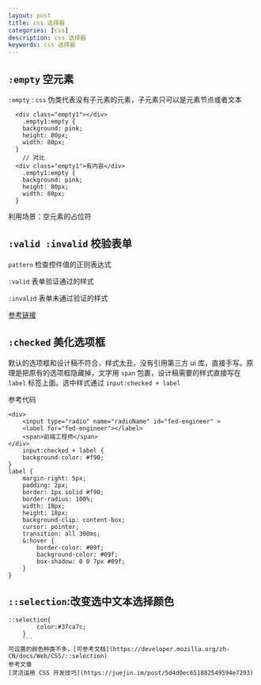 ```yaml
---
layout: post
title: css 选择器
categories: [css]
description: css 选择器
keywords: css 选择器
---
```


## `:empty` 空元素

`:empty` : `css` 伪类代表没有子元素的元素，子元素只可以是元素节点或者文本

```
  <div class="empty1"></div>
	.empty1:empty {
    background: pink;
    height: 80px;
    width: 80px;
  }
	// 对比
  <div class="empty1">有内容</div>
	.empty1:empty {
    background: pink;
    height: 80px;
    width: 80px;
  }
```

利用场景：空元素的占位符

## `:valid :invalid` 校验表单

`pattern` 检查控件值的正则表达式

`:valid` 表单验证通过的样式

`:invalid` 表单未通过验证的样式

[参考链接](https://codepen.io/JowayYoung/pen/QemxKr)

## `:checked` 美化选项框

默认的选项框和设计稿不符合，样式太丑，没有引用第三方 ui 库，直接手写。原理是把原有的选项框隐藏掉，文字用 `span` 包裹，设计稿需要的样式直接写在 `label` 标签上面。选中样式通过 `input:checked + label`

参考代码

```
<div>
	<input type="radio" name="radioName" id="fed-engineer" >
	<label for="fed-engineer"></label>
	<span>前端工程师</span>
</div>
	input:checked + label {
	background-color: #f90;
}
label {
	margin-right: 5px;
	padding: 2px;
	border: 1px solid #f90;
	border-radius: 100%;
	width: 18px;
	height: 18px;
	background-clip: content-box;
	cursor: pointer;
	transition: all 300ms;
	&:hover {
		border-color: #09f;
		background-color: #09f;
		box-shadow: 0 0 7px #09f;
	}
}
```

## `::selection`:改变选中文本选择颜色

```
::selection{
		color:#37ca7c;
	}
	```
可设置的颜色种类不多，[可参考文档](https://developer.mozilla.org/zh-CN/docs/Web/CSS/::selection)
参考文章
[灵活运用 CSS 开发技巧](https://juejin.im/post/5d4d0ec651882549594e7293)
